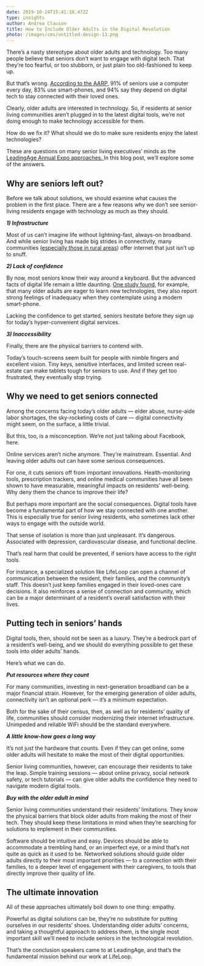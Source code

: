 ```yaml
---
date: 2019-10-24T15:41:18.472Z
type: insights
author: Andrea Clauson
title: How to Include Older Adults in the Digital Revolution
photo: /images/cms/untitled-design-13.png
---
```

There’s a nasty stereotype about older adults and technology. Too many people believe that seniors don’t want to engage with digital tech. That they’re too fearful, or too stubborn, or just plain too old-fashioned to keep up.

But that’s wrong. [According to the AARP](https://www.aarp.org/content/dam/aarp/research/surveys_statistics/technology/2019/2019-technology-trends.doi.10.26419-2Fres.00269.001.pdf), 91% of seniors use a computer every day, 83% use smart-phones, and 94% say they depend on digital tech to stay connected with their loved ones.

Clearly, older adults are interested in technology. So, if residents at senior living communities aren’t plugged in to the latest digital tools, we’re not doing enough to make technology accessible for them.

How do we fix it? What should we do to make sure residents enjoy the latest technologies?

These are questions on many senior living executives’ minds as the [LeadingAge Annual Expo approaches. ](https://leadingageannualmeeting.org/)In this blog post, we’ll explore some of the answers.

## Why are seniors left out?

Before we talk about solutions, we should examine what causes the problem in the first place. There are a few reasons why we don’t see senior-living residents engage with technology as much as they should.

***1) Infrastructure***

Most of us can’t imagine life without lightning-fast, always-on broadband. And while senior living has made big strides in connectivity, many communities ([especially those in rural areas](https://www.cjonline.com/news/20190120/health-care-rural-communities-face-critical-issues-in-caring-for-elderly)) offer internet that just isn’t up to snuff.

***2) Lack of confidence***

By now, most seniors know their way around a keyboard. But the advanced facts of digital life remain a little daunting. [One study found](https://www.ncbi.nlm.nih.gov/pmc/articles/PMC5649151/), for example, that many older adults are eager to learn new technologies, they also report strong feelings of inadequacy when they contemplate using a modern smart-phone.

Lacking the confidence to get started, seniors hesitate before they sign up for today’s hyper-convenient digital services.

***3) Inaccessibility***

Finally, there are the physical barriers to contend with.

Today’s touch-screens seem built for people with nimble fingers and excellent vision. Tiny keys, sensitive interfaces, and limited screen real-estate can make tablets tough for seniors to use. And if they get too frustrated, they eventually stop trying.

## Why we need to get seniors connected

Among the concerns facing today’s older adults — elder abuse, nurse-aide labor shortages, the sky-rocketing costs of care — digital connectivity might seem, on the surface, a little trivial.

But this, too, is a misconception. We’re not just talking about Facebook, here.

Online services aren’t niche anymore. They’re mainstream. Essential. And leaving older adults out can have some serious consequences.

For one, it cuts seniors off from important innovations. Health-monitoring tools, prescription trackers, and online medical communities have all been shown to have measurable, meaningful impacts on residents’ well-being. Why deny them the chance to improve their life?

But perhaps more important are the social consequences. Digital tools have become a fundamental part of how we stay connected with one another. This is especially true for senior living residents, who sometimes lack other ways to engage with the outside world.

That sense of isolation is more than just unpleasant. It’s dangerous. Associated with depression, cardiovascular disease, and functional decline.

That’s real harm that could be prevented, if seniors have access to the right tools.

For instance, a specialized solution like LifeLoop can open a channel of communication between the resident, their families, and the community’s staff. This doesn’t just keep families engaged in their loved-ones care decisions. It also reinforces a sense of connection and community, which can be a major determinant of a resident’s overall satisfaction with their lives.

## Putting tech in seniors’ hands

Digital tools, then, should not be seen as a luxury. They’re a bedrock part of a resident’s well-being, and we should do everything possible to get these tools into older adults’ hands.

Here’s what we can do.

***Put resources where they count***

For many communities, investing in next-generation broadband can be a major financial strain. However, for the emerging generation of older adults, connectivity isn’t an optional perk — it’s a minimum expectation.

Both for the sake of their census, then, as well as for residents’ quality of life, communities should consider modernizing their internet infrastructure. Unimpeded and reliable WiFi should be the standard everywhere.

***A little know-how goes a long way***

It’s not just the hardware that counts. Even if they can get online, some older adults will hesitate to make the most of their digital opportunities.

Senior living communities, however, can encourage their residents to take the leap. Simple training sessions — about online privacy, social network safety, or tech tutorials — can give older adults the confidence they need to navigate modern digital tools.

***Buy with the older adult in mind***

Senior living communities understand their residents’ limitations. They know the physical barriers that block older adults from making the most of their tech. They should keep these limitations in mind when they’re searching for solutions to implement in their communities.

Software should be intuitive and easy. Devices should be able to accommodate a trembling hand, or an imperfect eye, or a mind that’s not quite as quick as it used to be. Networked solutions should guide older adults directly to their most important priorities — to a connection with their families, to a deeper level of engagement with their caregivers, to tools that directly improve their quality of life.

## The ultimate innovation

All of these approaches ultimately boil down to one thing: empathy.

Powerful as digital solutions can be, they’re no substitute for putting ourselves in our residents’ shoes. Understanding older adults’ concerns, and taking a thoughtful approach to address them, is the single most important skill we’ll need to include seniors in the technological revolution.

That’s the conclusion speakers came to at LeadingAge, and that’s the fundamental mission behind our work at LifeLoop.
